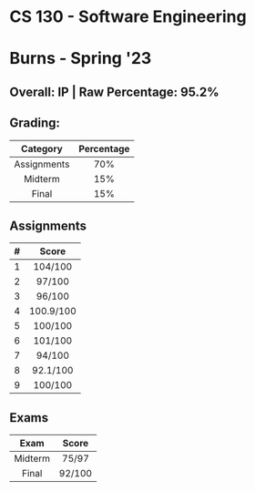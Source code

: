 # CS 130 - Software Engineering

# Burns - Spring '23

## Overall: IP | Raw Percentage: 95.2%

## Grading:

|  Category   | Percentage |
| :---------: | :--------: |
| Assignments |    70%     |
|   Midterm   |    15%     |
|    Final    |    15%     |

## Assignments

|  #   |   Score   |
| :--: | :-------: |
|  1   |  104/100  |
|  2   |  97/100   |
|  3   |  96/100   |
|  4   | 100.9/100 |
|  5   |  100/100  |
|  6   |  101/100  |
|  7   |  94/100   |
|  8   | 92.1/100  |
|  9   |  100/100  |

## Exams

|  Exam   | Score  |
| :-----: | :----: |
| Midterm | 75/97  |
|  Final  | 92/100 |

